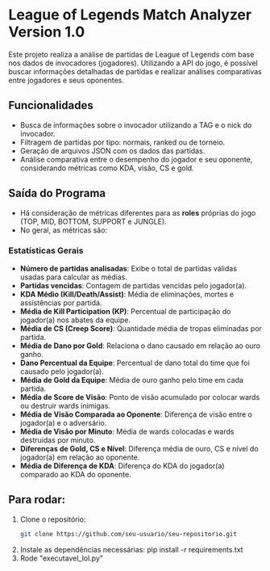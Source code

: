 # League of Legends Match Analyzer Version 1.0

Este projeto realiza a análise de partidas de League of Legends com base nos dados de invocadores (jogadores). Utilizando a API do jogo, é possível buscar informações detalhadas de partidas e realizar análises comparativas entre jogadores e seus oponentes.

## Funcionalidades

- Busca de informações sobre o invocador utilizando a TAG e o nick do invocador.
- Filtragem de partidas por tipo: normais, ranked ou de torneio.
- Geração de arquivos JSON com os dados das partidas.
- Análise comparativa entre o desempenho do jogador e seu oponente, considerando métricas como KDA, visão, CS e gold.

## Saída do Programa

- Há consideração de métricas diferentes para as **roles** próprias do jogo (TOP, MID, BOTTOM, SUPPORT e JUNGLE).
- No geral, as métricas são:

### Estatísticas Gerais

- **Número de partidas analisadas**: Exibe o total de partidas válidas usadas para calcular as médias.
- **Partidas vencidas**: Contagem de partidas vencidas pelo jogador(a).
- **KDA Médio (Kill/Death/Assist)**: Média de eliminações, mortes e assistências por partida.
- **Média de Kill Participation (KP)**: Percentual de participação do jogador(a) nos abates da equipe.
- **Média de CS (Creep Score)**: Quantidade média de tropas eliminadas por partida.
- **Média de Dano por Gold**: Relaciona o dano causado em relação ao ouro ganho.
- **Dano Percentual da Equipe**: Percentual de dano total do time que foi causado pelo jogador(a).
- **Média de Gold da Equipe**: Média de ouro ganho pelo time em cada partida.
- **Média de Score de Visão**: Ponto de visão acumulado por colocar wards ou destruir wards inimigas.
- **Média de Visão Comparada ao Oponente**: Diferença de visão entre o jogador(a) e o adversário.
- **Média de Visão por Minuto**: Média de wards colocadas e wards destruídas por minuto.
- **Diferenças de Gold, CS e Nível**: Diferença média de ouro, CS e nível do jogador(a) em relação ao oponente.
- **Média de Diferença de KDA**: Diferença do KDA do jogador(a) comparado ao KDA do oponente.


## Para rodar:

1. Clone o repositório:
   ```bash
   git clone https://github.com/seu-usuario/seu-repositorio.git
2. Instale as dependências necessárias:
    pip install -r requirements.txt
3. Rode "executavel_lol.py" 
